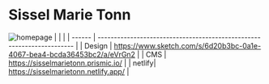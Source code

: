 # Sissel Marie Tonn

![homepage](./homepage.png)
|        |                                                                        |
| ------ | ---------------------------------------------------------------------- |
| Design | https://www.sketch.com/s/6d20b3bc-0a1e-4067-bea4-bcda36453bc2/a/eVrGn2 |
| CMS    | https://sisselmarietonn.prismic.io/                                    |
| netlify| https://sisselmarietonn.netlify.app/                                   |

